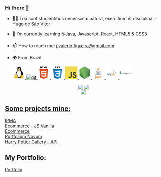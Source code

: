 ### Hi there 👋

<!--
**valerio-figueira/valerio-figueira** is a ✨ _special_ ✨ repository because its `README.md` (this file) appears on your GitHub profile.

Here are some ideas to get you started:

- 🔭 I’m currently working on ...
- 🌱 I’m currently learning ...
- 👯 I’m looking to collaborate on ...
- 🤔 I’m looking for help with ...
- 💬 Ask me about ...
- 📫 How to reach me: j.valerio.figueira@gmail.com
- 😄 Pronouns: ...
- ⚡ Fun fact: ...
-->

- 🧙‍♂️ Tria sunt studientibus necessaria: natura, exercitium et disciplina. - Hugo de São Vitor
- 🌱 I’m currently learning ☕Java, Javascript, React, HTML5 & CSS3
- 📫 How to reach me: j.valerio.figueira@gmail.com
- 🌍 From Brazil


  <div>
    <a href="https://www.linux.org/">
      <img src="https://raw.githubusercontent.com/devicons/devicon/master/icons/linux/linux-original.svg" alt="linux" width="40" height="40"/>
    </a>
    <a href="https://git-scm.com/">
      <img src="https://www.vectorlogo.zone/logos/git-scm/git-scm-icon.svg" alt="git" width="40" height="40"/>
    </a>
    <a href="https://www.w3.org/html/">
      <img src="https://raw.githubusercontent.com/devicons/devicon/master/icons/html5/html5-original-wordmark.svg" alt="html5" width="40" height="40"/>
    </a>
    <a href="https://www.w3schools.com/css/">
      <img src="https://raw.githubusercontent.com/devicons/devicon/master/icons/css3/css3-original-wordmark.svg" alt="css3" width="40" height="40"/>
    </a>
    <a href="https://www.javascript.com/">
      <img src="https://raw.githubusercontent.com/github/explore/80688e429a7d4ef2fca1e82350fe8e3517d3494d/topics/javascript/javascript.png" alt="javascript" width="40" height="40"/>
    </a>
    <a href="https://nodejs.org/en/">
      <img src="https://raw.githubusercontent.com/github/explore/80688e429a7d4ef2fca1e82350fe8e3517d3494d/topics/nodejs/nodejs.png" alt="nodejs" width="40" height="40"/>
    </a>
    <a href="https://developer.oracle.com/">
      <img src="https://raw.githubusercontent.com/github/explore/5b3600551e122a3277c2c5368af2ad5725ffa9a1/topics/java/java.png" alt="java" width="40" height="40"/>
    </a>
    <a href="https://www.mysql.com/">
      <img src="https://raw.githubusercontent.com/github/explore/80688e429a7d4ef2fca1e82350fe8e3517d3494d/topics/mysql/mysql.png" alt="mysql" width="40" height="40"/>
    </a>
    <a href="https://www.mongodb.com/">
      <img src="https://raw.githubusercontent.com/github/explore/80688e429a7d4ef2fca1e82350fe8e3517d3494d/topics/mongodb/mongodb.png" alt="mongodb" width="40" height="40"/>
    </a>
  </div>

<div align="center">
  <a href="https://github.com/valerio-figueira#user-activity-overview">
    <img align="center" src="https://github-readme-stats.vercel.app/api/top-langs?username=valerio-figueira&show_icons=true&theme=yeblu&hide_border=true&langs_count=4" height="170"/>
    <img align="center" src="https://github-readme-stats.vercel.app/api?username=valerio-figueira&show_icons=true&theme=yeblu&hide_border=true&include_all_commits=true" height="170" />
  </a>
</div>

<div align="center">
  <a href="https://open.spotify.com/user/22a3hpjwzu3ngitnzmq5opslq?si=7195f9cda1a44188">
    <img src="https://spotify-github-profile.vercel.app/api/view?uid=22a3hpjwzu3ngitnzmq5opslq&cover_image=true&theme=novatorem&bar_color=0080c0&bar_color_cover=false"</a>
</div>

  <div>
  <h2>Some projects mine:</h2>
  <div><a href="https://valerio-figueira.github.io/IPMA/" rel="next" target="_blank">IPMA</a></div>
  <div><a href="https://valerio-figueira.github.io/ecommerce-js/" rel="next" target="_blank">Ecommerce - JS Vanilla</a></div>
  <div><a href="https://valerio-figueira.github.io/ecommerce/" rel="next" target="_blank">Ecommerce</a></div>
  <div><a href="https://valerio-figueira.github.io/portfolium_novum/" rel="next" target="_blank">Portfolium Novum</a></div> 
  <div><a href="https://valerio-figueira.github.io/harrypotter-characters/" rel="next" target="_blank">Harry Potter Gallery - API</a></div>
  </div>
  
  <div>
  <h2>My Portfolio:</h2>
  <div><a href="https://valerio-figueira.github.io/portfolio/" rel="next" target="_blank">Portfolio</a></div>
  </div>

